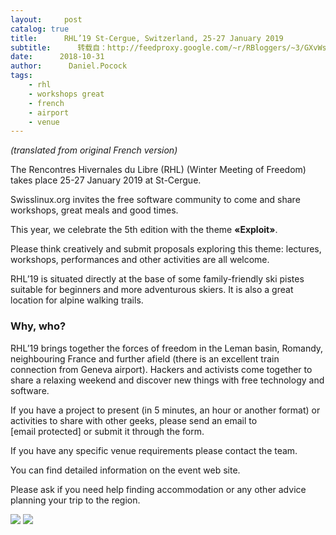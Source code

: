 ```yaml
---
layout:     post
catalog: true
title:      RHL’19 St-Cergue, Switzerland, 25-27 January 2019
subtitle:      转载自：http://feedproxy.google.com/~r/RBloggers/~3/GXvWslPVLbI/
date:      2018-10-31
author:      Daniel.Pocock
tags:
    - rhl
    - workshops great
    - french
    - airport
    - venue
---
```


*(translated from original French version)*

The Rencontres Hivernales du Libre (RHL) (Winter Meeting of Freedom) takes place 25-27 January 2019 at St-Cergue.

Swisslinux.org invites the free software community to come and share workshops, great meals and good times.

This year, we celebrate the 5th edition with the theme **«Exploit»**.

Please think creatively and submit proposals exploring this theme: lectures, workshops, performances and other activities are all welcome.

RHL’19 is situated directly at the base of some family-friendly ski pistes suitable for beginners and more adventurous skiers. It is also a great location for alpine walking trails.

### Why, who?

RHL’19 brings together the forces of freedom in the Leman basin, Romandy, neighbouring France and further afield (there is an excellent train connection from Geneva airport). Hackers and activists come together to share a relaxing weekend and discover new things with free technology and software.

If you have a project to present (in 5 minutes, an hour or another format) or activities to share with other geeks, please send an email to [email protected] or submit it through the form.

If you have any specific venue requirements please contact the team.

You can find detailed information on the event web site.

Please ask if you need help finding accommodation or any other advice planning your trip to the region.

![](https://i2.wp.com/danielpocock.com/sites/danielpocock.com/files/jura-snow.jpg?w=456&ssl=1)
![](https://i2.wp.com/danielpocock.com/sites/danielpocock.com/files/jura-snow.jpg?w=456&ssl=1)

